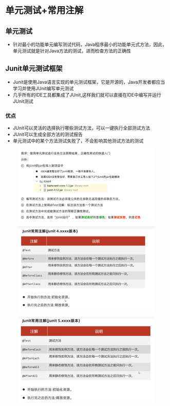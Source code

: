 # 单元测试+常用注解

## 单元测试

* 针对最小的功能单元编写测试代码，Java程序最小的功能单元式方法，因此，单元测试就是针对Java方法的测试，进而检查方法的正确性

## Junit单元测试框架

* Junit是使用Java语言实现的单元测试框架，它是开源的，Java开发者都应当学习并使用JUnit编写单元测试
* 几乎所有的IDE工具都集成了JUnit,这样我们就可以直接在IDE中编写并运行JUnit测试

### 优点

* JUnit可以灵活的选择执行哪些测试方法，可以一键执行全部测试方法
* JUnit可以生成全部方法的测试报告
* 单元测试中的某个方法测试失败了，不会影响其他测试方法的测试

<figure><img src="../.gitbook/assets/image (2) (1).png" alt=""><figcaption></figcaption></figure>

<figure><img src="../.gitbook/assets/image (3).png" alt=""><figcaption></figcaption></figure>

<figure><img src="../.gitbook/assets/image (3) (4).png" alt=""><figcaption></figcaption></figure>

